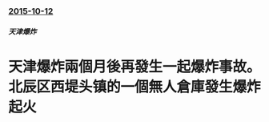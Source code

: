### [2015-10-12](/news/2015/10/12/index.md)

##### 天津爆炸
# 天津爆炸兩個月後再發生一起爆炸事故。北辰区西堤头镇的一個無人倉庫發生爆炸起火



